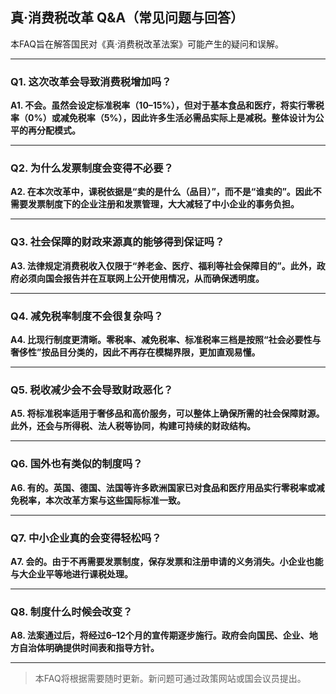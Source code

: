 ## 真·消费税改革 Q&A（常见问题与回答）

本FAQ旨在解答国民对《真·消费税改革法案》可能产生的疑问和误解。

---

### Q1. 这次改革会导致消费税增加吗？

**A1. 不会。虽然会设定标准税率（10–15%），但对于基本食品和医疗，将实行零税率（0%）或减免税率（5%），因此许多生活必需品实际上是减税。整体设计为公平的再分配模式。**

---

### Q2. 为什么发票制度会变得不必要？

**A2. 在本次改革中，课税依据是“卖的是什么（品目）”，而不是“谁卖的”。因此不需要发票制度下的企业注册和发票管理，大大减轻了中小企业的事务负担。**

---

### Q3. 社会保障的财政来源真的能够得到保证吗？

**A3. 法律规定消费税收入仅限于“养老金、医疗、福利等社会保障目的”。此外，政府必须向国会报告并在互联网上公开使用情况，从而确保透明度。**

---

### Q4. 减免税率制度不会很复杂吗？

**A4. 比现行制度更清晰。零税率、减免税率、标准税率三档是按照“社会必要性与奢侈性”按品目分类的，因此不再存在模糊界限，更加直观易懂。**

---

### Q5. 税收减少会不会导致财政恶化？

**A5. 将标准税率适用于奢侈品和高价服务，可以整体上确保所需的社会保障财源。此外，还会与所得税、法人税等协同，构建可持续的财政结构。**

---

### Q6. 国外也有类似的制度吗？

**A6. 有的。英国、德国、法国等许多欧洲国家已对食品和医疗用品实行零税率或减免税率，本次改革方案与这些国际标准一致。**

---

### Q7. 中小企业真的会变得轻松吗？

**A7. 会的。由于不再需要发票制度，保存发票和注册申请的义务消失。小企业也能与大企业平等地进行课税处理。**

---

### Q8. 制度什么时候会改变？

**A8. 法案通过后，将经过6–12个月的宣传期逐步施行。政府会向国民、企业、地方自治体明确提供时间表和指导方针。**

---

> 本FAQ将根据需要随时更新。新问题可通过政策网站或国会议员提出。
